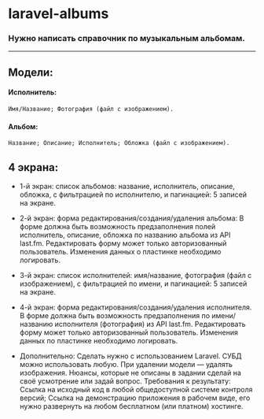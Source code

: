 # laravel-albums

### Нужно написать справочник по музыкальным альбомам.  
---

## Модели: 

#### Исполнитель: 
```
Имя/Название; Фотография (файл с изображением). 
```
#### Альбом: 
```
Название; Описание; Исполнитель; Обложка (файл с изображением).  
```

##  4 экрана:

- 1-й экран: список альбомов: название, исполнитель, описание, обложка, с фильтрацией по исполнителю, и пагинацией: 5 записей на экране. 

- 2-й экран: форма редактирования/создания/удаления альбома:
В форме должна быть возможность предзаполнения полей исполнитель, описание, обложка по названию альбома из API last.fm. 
Редактировать форму может только авторизованный пользователь. Изменения данных о пластинке необходимо логировать. 
- 3-й экран: список исполнителей: имя/название, фотография (файл с изображением), с фильтрацией по имени, и пагинацией: 5 записей на экране.
- 4-й экран: форма редактирования/создания/удаления исполнителя. В форме должна быть возможность предзаполнения по имени/названию исполнителя (фотография) из API last.fm. Редактировать форму может только авторизованный пользователь. Изменения данных по пластинке необходимо логировать. 
- Дополнительно:  Сделать нужно с использованием Laravel. СУБД можно использовать любую. При удалении модели — удалять изображения. Нюансы, которые не описаны в задании сделай на своё усмотрение или задай вопрос.  Требования к результату:  Ссылка на исходный код в любой общедоступной системе контроля версий; Ссылка на демонстрацию приложения в рабочем виде, его нужно развернуть на любом бесплатном (или платном) хостинге.

